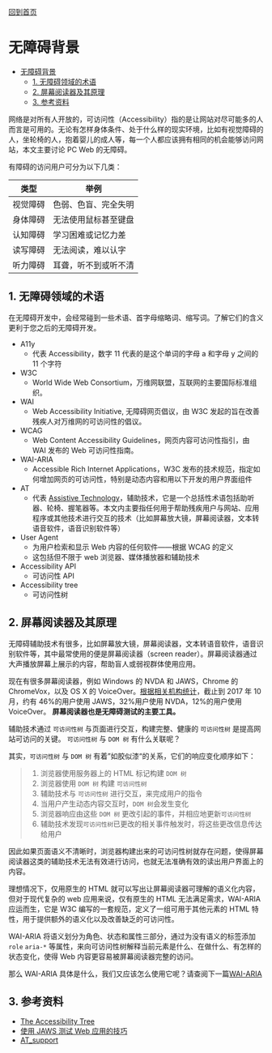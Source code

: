 [回到首页](../index.md)

# 无障碍背景

<!-- TOC -->

- [无障碍背景](#无障碍背景)
    - [1. 无障碍领域的术语](#1-无障碍领域的术语)
    - [2. 屏幕阅读器及其原理](#2-屏幕阅读器及其原理)
    - [3. 参考资料](#3-参考资料)

<!-- /TOC -->

网络是对所有人开放的，可访问性（Accessibility）指的是让网站对尽可能多的人而言是可用的。无论有怎样身体条件、处于什么样的现实环境，比如有视觉障碍的人，坐轮椅的人，抱着婴儿的成人等，每一个人都应该拥有相同的机会能够访问网站，本文主要讨论 PC Web 的无障碍。

有障碍的访问用户可分为以下几类：

| 类型     | 举例                 |
| -------- | -------------------- |
| 视觉障碍 | 色弱、色盲、完全失明 |
| 身体障碍 | 无法使用鼠标甚至键盘 |
| 认知障碍 | 学习困难或记忆力差   |
| 读写障碍 | 无法阅读，难以认字   |
| 听力障碍 | 耳聋，听不到或听不清 |

## 1. 无障碍领域的术语

在无障碍开发中，会经常碰到一些术语、首字母缩略词、缩写词。了解它们的含义更利于您之后的无障碍开发。

-   A11y
    -   代表 Accessibility，数字 11 代表的是这个单词的字母 a 和字母 y 之间的 11 个字符
-   W3C
    -   World Wide Web Consortium，万维网联盟，互联网的主要国际标准组织。
-   WAI
    -   Web Accessibility Initiative, 无障碍网页倡议，由 W3C 发起的旨在改善残疾人对万维网的可访问性的倡议。
-   WCAG
    -   Web Content Accessibility Guidelines，网页内容可访问性指引，由 WAI 发布的 Web 可访问性指南。
-   WAI-ARIA
    -   Accessible Rich Internet Applications，W3C 发布的技术规范，指定如何增加网页的可访问性，特别是动态内容和用以下开发的用户界面组件
-   AT
    -   代表 [Assistive Technology](https://en.wikipedia.org/wiki/Assistive_technology)，辅助技术，它是一个总括性术语包括助听器、轮椅、握笔器等。本文内主要指任何用于帮助残疾用户与网站、应用程序或其他技术进行交互的技术（比如屏幕放大镜，屏幕阅读器，文本转语音软件，语音识别软件等）
-   User Agent
    -   为用户检索和显示 Web 内容的任何软件——根据 WCAG 的定义
    -   这包括但不限于 web 浏览器、媒体播放器和辅助技术
-   Accessibility API
    -   可访问性 API
-   Accessibility tree
    -   可访问性树

## 2. 屏幕阅读器及其原理

无障碍辅助技术有很多，比如屏幕放大镜，屏幕阅读器，文本转语音软件，语音识别软件等，其中最常使用的便是屏幕阅读器（screen reader）。屏幕阅读器通过大声播放屏幕上展示的内容，帮助盲人或弱视群体使用应用。

现在有很多屏幕阅读器，例如 Windows 的 NVDA 和 JAWS，Chrome 的 ChromeVox，以及 OS X 的 VoiceOver。[根据相关机构统计](https://webaim.org/projects/screenreadersurvey7/)，截止到 2017 年 10 月，约有 46%的用户使用 JAWS，32%用户使用 NVDA，12%的用户使用 VoiceOver。
**屏幕阅读器也是无障碍测试的主要工具。**

辅助技术通过 `可访问性树` 与页面进行交互，构建完整、健康的 `可访问性树` 是提高网站可访问的关键。 `可访问性树` 与 `DOM 树` 有什么关联呢？

其实，`可访问性树` 与 `DOM 树` 有着”如胶似漆“的关系，它们的响应变化顺序如下：

> 1. 浏览器使用服务器上的 HTML 标记构建 `DOM 树`
> 2. 浏览器使用 `DOM 树` 构建 `可访问性树`
> 3. 辅助技术与 `可访问性树` 进行交互，来完成用户的指令
> 4. 当用户产生动态内容交互时，`DOM 树`会发生变化
> 5. 浏览器响应由这些 `DOM 树` 更改引起的事件，并相应地更新`可访问性树`
> 6. 辅助技术发现`可访问性树`已更改的相关事件触发时，将这些更改信息传达给用户

因此如果页面语义不清晰时，浏览器构建出来的可访问性树就存在问题，使得屏幕阅读器这类的辅助技术无法有效进行访问，也就无法准确有效的读出用户界面上的内容。

理想情况下，仅用原生的 HTML 就可以写出让屏幕阅读器可理解的语义化内容，但对于现代复杂的 web 应用来说，仅有原生的 HTML 无法满足需求，WAI-ARIA 应运而生，它是 W3C 编写的一套规范，定义了一组可用于其他元素的 HTML 特性，用于提供额外的语义化以及改善缺乏的可访问性。

WAI-ARIA 将语义划分为角色、状态和属性三部分，通过为没有语义的标签添加 `role` `aria-*` 等属性，来向可访问性树解释当前元素是什么、在做什么、有怎样的状态变化，使得 Web 内容更容易被屏幕阅读器完整的访问。

那么 WAI-ARIA 具体是什么，我们又应该怎么使用它呢？请查阅下一篇[WAI-ARIA](./WAI-ARIA.md)

## 3. 参考资料

-   [The Accessibility Tree](http://whatsock.com/training/)
-   [使用 JAWS 测试 Web 应用的技巧](https://www.ibm.com/developerworks/cn/web/1010_sunqy_jaws/index.html)
-   [AT_support](https://www.w3.org/TR/wai-aria-1.1/#at_support)
